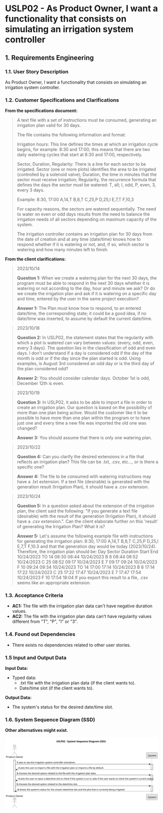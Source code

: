# USLP02 - As Product Owner, I want a functionality that consists on simulating an irrigation system controller

## 1. Requirements Engineering

### 1.1. User Story Description

As Product Owner, I want a functionality that consists on simulating an irrigation system controller.

### 1.2. Customer Specifications and Clarifications

**From the specifications document:**

> A text file with a set of instructions must be consumed, generating an irrigation plan valid for 30 days.
> 
> The file contains the following information and format:
> 
> Irrigation hours: This line defines the times at which an irrigation cycle begins,
for example: 8:30 and 17:00; this means that there are two daily watering cycles that
start at 8:30 and 17:00, respectively.
> 
> Sector, Duration, Regularity: There is a line for each sector to be irrigated. 
Sector (one or more plots) identifies the area to be irrigated (controlled by a
solenoid valve);
Duration, the time in minutes that the sector must receive irrigation;
Regularity, the recurrence formula that defines the days the sector must be
watered: T, all; I, odd, P, even, 3, every 3 days.
> 
> Example:
> 8:30, 17:00
A,14,T
B,8,T
C,25,P
D,25,I
E,7,T
F,10,3
> 
> For capacity reasons, the sectors are watered sequentially.
The need to water on even or odd days results from the need to balance the irrigation needs of
all sectors depending on maximum capacity of the system.
> 
> The irrigation controller contains an irrigation plan for 30 days from the date
of creation and at any time (date/time) knows how to respond whether if it is watering or
not, and, if so, which sector is watering and how many minutes left to finish.

**From the client clarifications:**

> 2023/10/14
> 
> **Question 1:** When we create a watering plan for the next 30 days, the program must be able to respond in the next 30 days whether it is watering or not according to the day, hour and minute we ask?
Or do we create the irrigation plan and ask if it is watering on a specific day and time, entered by the user in the same project execution?
>
> **Answer 1:** The Plan must know how to respond, to an entered date/time, the corresponding state;
it could be a good idea, if no date/time was inserted, to assume by default the current date/time.

> 2023/10/18
> 
> **Question 2:** In USLP02, the statement states that the regularity with which a plot is watered can vary between values: {every, odd, even, every 3 days}.
The question lies in the classification of odd and even days.
I don't understand if a day is considered odd if the day of the month is odd or if the day since the plan started is odd. Using examples, is August 3rd considered an odd day or is the third day of the plan considered odd?
> 
> **Answer 2:** You should consider calendar days. October 1st is odd, December 12th is even.

> 2023/10/19
> 
> **Question 3:** In USLP02, it asks to be able to import a file in order to create an irrigation plan. Our question is based on the possibility of more than one plan being active. 
Would the customer like it to be possible to have more than one plan within the program or to have just one and every time a new file was imported the old one was changed?
>
> **Answer 3:** You should assume that there is only one watering plan.

> 2023/10/22
> 
> **Question 4:** Can you clarify the desired extensions in a file that reflects an irrigation plan?
This file can be .txt, .csv, etc..., or is there a specific one?
> 
> **Answer 4:** The file to be consumed with watering instructions may have a .txt extension.
If a text file (desirable) is generated with the generation result (Irrigation Plan), it should have a .csv extension.

> 2023/10/24
>
> **Question 5:** In a question asked about the extension of the irrigation plan, the client said the following: "If you generate a text file (desirable) with the result of the generation (Irrigation Plan), it should have a .csv extension.".
Can the client elaborate further on this 'result' of generating the Irrigation Plan? What it is?
>
> **Answer 5:** Let's assume the following example file with instructions for generating the irrigation plan:
8:30, 17:00
A,14,T
B,8,T
C,25,P
D,25,I
E,7,T
F,10.3
and that the generation day would be today (2023/10/24). Therefore, the irrigation plan should be:
Day Sector Duration Start End
10/24/2023 TO 14 08:30 08:44
10/24/2023 B 8 08:44 08:52
10/24/2023 C 25 08:52 09:17
10/24/2023 E 7 09:17 09:24
10/24/2023 F 10 09:24 09:34
10/24/2023 TO 14 17:00 17:14
10/24/2023 B 8 17:14 17:22
10/24/2023 C 25 17:22 17:47
10/24/2023 E 7 17:47 17:54
10/24/2023 F 10 17:54 18:04
If you export this result to a file, .csv seems like an appropriate extension.

### 1.3. Acceptance Criteria

* **AC1:** The file with the irrigation plan data can't have negative duration values.
* **AC2:** The file with the irrigation plan data can't have regularity values different from "T", "P", "I" or "3".

### 1.4. Found out Dependencies

* There exists no dependencies related to other user stories.

### 1.5 Input and Output Data

**Input Data:**

* Typed data:
  * .txt file with the irrigation plan data (if the client wants to).
  * Date/time slot (if the client wants to).

**Output Data:**

* The system's status for the desired date/time slot.

### 1.6. System Sequence Diagram (SSD)

**Other alternatives might exist.**

![System Sequence Diagram](svg/uslp02-system-sequence-diagram.svg)